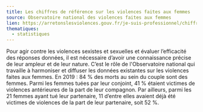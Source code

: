 ```yaml
---
title: Les chiffres de référence sur les violences faites aux femmes
source: Observatoire national des violences faites aux femmes
lien: https://arretonslesviolences.gouv.fr/je-suis-professionnel/chiffres-de-reference-violences-faites-aux-femmes
thematiques:
  - statistiques
---
```


Pour agir contre les violences sexistes et sexuelles et évaluer l’efficacité des réponses données, il est nécessaire d’avoir une connaissance précise de leur ampleur et de leur nature. C’est le rôle de l'Observatoire national qui travaille à harmoniser et diffuser les données existantes sur les violences faites aux femmes. En 2019 : 84 % des morts au sein du couple sont des femmes. Parmi les femmes tuées par leur conjoint, 41 % étaient victimes de violences antérieures de la part de leur compagnon. Par ailleurs, parmi les 21 femmes ayant tué leur partenaire, 11 d’entre elles avaient déjà été victimes de violences de la part de leur partenaire, soit 52 %.